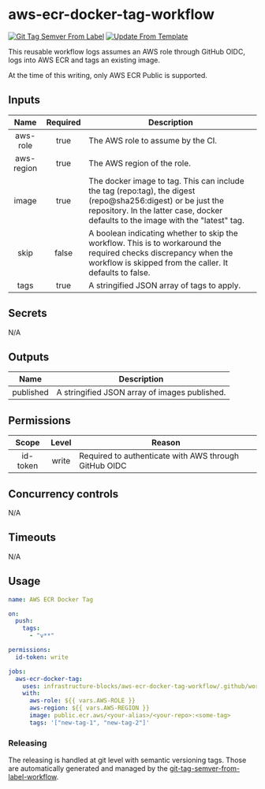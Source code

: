 # aws-ecr-docker-tag-workflow
[![Git Tag Semver From Label](https://github.com/infrastructure-blocks/aws-ecr-docker-tag-workflow/actions/workflows/git-tag-semver-from-label.yml/badge.svg)](https://github.com/infrastructure-blocks/aws-ecr-docker-tag-workflow/actions/workflows/git-tag-semver-from-label.yml)
[![Update From Template](https://github.com/infrastructure-blocks/aws-ecr-docker-tag-workflow/actions/workflows/update-from-template.yml/badge.svg)](https://github.com/infrastructure-blocks/aws-ecr-docker-tag-workflow/actions/workflows/update-from-template.yml)

This reusable workflow logs assumes an AWS role through GitHub OIDC, logs into AWS ECR and tags an existing
image.

At the time of this writing, only AWS ECR Public is supported.

## Inputs

|    Name    | Required | Description                                                                                                                                                                                      |
|:----------:|:--------:|--------------------------------------------------------------------------------------------------------------------------------------------------------------------------------------------------|
|  aws-role  |   true   | The AWS role to assume by the CI.                                                                                                                                                                |
| aws-region |   true   | The AWS region of the role.                                                                                                                                                                      |
|   image    |   true   | The docker image to tag. This can include the tag (repo:tag), the digest (repo@sha256:digest) or be just the repository. In the latter case, docker defaults to the image with the "latest" tag. |
|    skip    |  false   | A boolean indicating whether to skip the workflow. This is to workaround the required checks discrepancy when the workflow is skipped from the caller. It defaults to false.                     |
|    tags    |   true   | A stringified JSON array of tags to apply.                                                                                                                                                       |

## Secrets

N/A

## Outputs

|   Name    | Description                                   |
|:---------:|-----------------------------------------------|
| published | A stringified JSON array of images published. |

## Permissions

|  Scope   | Level | Reason                                                |
|:--------:|:-----:|-------------------------------------------------------|
| id-token | write | Required to authenticate with AWS through GitHub OIDC |

## Concurrency controls

N/A

## Timeouts

N/A

## Usage

```yaml
name: AWS ECR Docker Tag

on:
  push:
    tags:
      - "v**"

permissions:
  id-token: write

jobs:
  aws-ecr-docker-tag:
    uses: infrastructure-blocks/aws-ecr-docker-tag-workflow/.github/workflows/workflow.yml@v1
    with:
      aws-role: ${{ vars.AWS-ROLE }}
      aws-region: ${{ vars.AWS-REGION }}
      image: public.ecr.aws/<your-alias>/<your-repo>:<some-tag>
      tags: '["new-tag-1", "new-tag-2"]'
```

### Releasing

The releasing is handled at git level with semantic versioning tags. Those are automatically generated and managed
by the [git-tag-semver-from-label-workflow](https://github.com/infrastructure-blocks/git-tag-semver-from-label-workflow).
